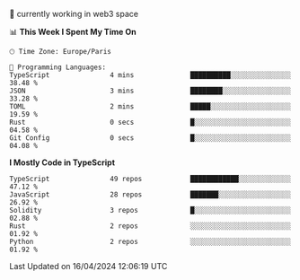 🔭 currently working in web3 space

<!--START_SECTION:waka-->
📊 **This Week I Spent My Time On** 

```text
🕑︎ Time Zone: Europe/Paris

💬 Programming Languages: 
TypeScript               4 mins              ██████████░░░░░░░░░░░░░░░   38.48 % 
JSON                     3 mins              ████████░░░░░░░░░░░░░░░░░   33.28 % 
TOML                     2 mins              █████░░░░░░░░░░░░░░░░░░░░   19.59 % 
Rust                     0 secs              █░░░░░░░░░░░░░░░░░░░░░░░░   04.58 % 
Git Config               0 secs              █░░░░░░░░░░░░░░░░░░░░░░░░   04.08 % 
```

**I Mostly Code in TypeScript** 

```text
TypeScript               49 repos            ████████████░░░░░░░░░░░░░   47.12 % 
JavaScript               28 repos            ███████░░░░░░░░░░░░░░░░░░   26.92 % 
Solidity                 3 repos             █░░░░░░░░░░░░░░░░░░░░░░░░   02.88 % 
Rust                     2 repos             ░░░░░░░░░░░░░░░░░░░░░░░░░   01.92 % 
Python                   2 repos             ░░░░░░░░░░░░░░░░░░░░░░░░░   01.92 % 
```




 Last Updated on 16/04/2024 12:06:19 UTC
<!--END_SECTION:waka-->
